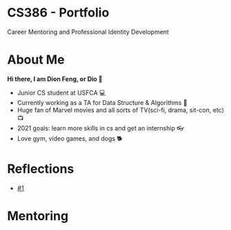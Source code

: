 # CS386 - Portfolio 
Career Mentoring and Professional Identity Development

# About Me
**Hi there, I am Dion Feng, or Dio 👋**
- Junior CS student at USFCA 💻
- Currently working as a TA for Data Structure & Algorithms 👣
- Huge fan of Marvel movies and all sorts of TV(sci-fi, drama, sit-con, etc) 📺
- 2021 goals: learn more skills in cs and get an internship 👓
- Love gym, video games, and dogs 🐕

# Reflections
- [#1](https://github.com/DioFeng/DioFeng.github.io/blob/master/Reflections/%231.md)

# Mentoring
